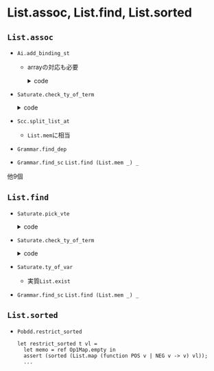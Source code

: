 
List.assoc, List.find, List.sorted
==================================

`List.assoc`
-----------


+ `Ai.add_binding_st`

  + arrayの対応も必要

    <details><summary>code</summary><!--{{{-->

    ```ocaml
    let add_binding_st f rho qs =
      let rho' = add_index rho 0 in
      let qref = try List.assoc rho' (!binding_array_nt).(f) with Not_found -> assert false in
      qref := merge_and_unify compare qs !qref
    ```

    </details><!--}}}-->

+ `Saturate.check_ty_of_term`

    <details><summary>code</summary><!--{{{-->

    ```ocaml
    let rec check_ty_of_term venv term ity =
      match term with
      | App(_,_) ->
          let (h,terms) = Grammar.decompose_term term in
          let tyss = match_head_types h venv (List.length terms) ity in
          let vte = check_argtypes venv terms tyss in vte
      | Var(v) ->
          begin try
            let ity1 = List.find (fun ity1 -> subtype ity1 ity) (ty_of_var venv v) in
                       ^^^^^^^^^
            [(v, [ity1])]
          with
            Not_found -> raise Untypable
          end
      | T(a) ->
          let q = codom_of_ity ity in
          if List.exists (fun ity1 -> subtype ity1 ity) (ty_of_t_q a q)
             ^^^^^^^^^^^
          then []
          else raise Untypable
      | NT(f) ->
          let q = codom_of_ity ity in
          if List.exists (fun ity1 -> subtype ity1 ity) (ty_of_nt_q f q)
             ^^^^^^^^^^^
          then []
          else raise Untypable
    ```

    </details><!--}}}-->

+ `Scc.split_list_at`
  + `List.mem`に相当

+ `Grammar.find_dep`

+ `Grammar.find_sc`
  `List.find (List.mem _) _`

他9個


`List.find`
-----------

+ `Saturate.pick_vte`

    <details><summary>code</summary><!--{{{-->

    ```ocaml
    let pick_vte ity ity_vte_list =
      try
        snd(List.find (fun (ity',_vte)-> subtype ity' ity) ity_vte_list )
      with Not_found -> raise Untypable
    ```

    </details><!--}}}-->

+ `Saturate.check_ty_of_term`

    <details><summary>code</summary><!--{{{-->

    ```ocaml
    let rec check_ty_of_term venv term ity =
      match term with
      | App(_,_) ->
          let (h,terms) = Grammar.decompose_term term in
          let tyss = match_head_types h venv (List.length terms) ity in
          let vte = check_argtypes venv terms tyss in vte
      | Var(v) ->
          begin try
            let ity1 = List.find (fun ity1 -> subtype ity1 ity) (ty_of_var venv v) in
                       ^^^^^^^^^
            [(v, [ity1])]
          with
            Not_found -> raise Untypable
          end
      | T(a) ->
          let q = codom_of_ity ity in
          if List.exists (fun ity1 -> subtype ity1 ity) (ty_of_t_q a q)
             ^^^^^^^^^^^
          then []
          else raise Untypable
      | NT(f) ->
          let q = codom_of_ity ity in
          if List.exists (fun ity1 -> subtype ity1 ity) (ty_of_nt_q f q)
             ^^^^^^^^^^^
          then []
          else raise Untypable
    ```

    </details><!--}}}-->

+ `Saturate.ty_of_var`
  + 実質`List.exist`

+ `Grammar.find_sc`
  `List.find (List.mem _) _`


`List.sorted`
-------------

+ `Pobdd.restrict_sorted`

    ```
    let restrict_sorted t vl =
      let memo = ref Op1Map.empty in
      assert (sorted (List.map (function POS v | NEG v -> v) vl));
      ...
    ```

<!--

ai.ml|124 col 19| let arity = List.assoc a m.AlternatingAutomaton.alpha in
  されない
ai.ml|378 col 18| let qref = try List.assoc rho' (!binding_array_nt).(f) with Not_found -> assert false in
  されない
cegen.ml|90 col 20| | Var(x) -> (try List.assoc x vte with Not_found -> assert false)
  されない
cegen.ml|285 col 21| let eterm1 = List.assoc (v,aty) env in
  されない
grammar.ml|216 col 5| List.assoc x dmap
  されない
saturate.ml|95 col 3| List.assoc a m.alpha
  されない
saturate.ml|131 col 21| let fml = List.assoc (q,a) m.AlternatingAutomaton.delta in
  されない
grammar.ml|132 col 20| let arity_of_t a = List.assoc a (!gram).t
  されない
scc.ml|8 col 28| let get_node (g:graph) x = List.assoc x g;;
  されない

以下catchされる関数

Saturate.check_ty_of_term
saturate.ml|901 col 10| else raise Untypable
  List.exists
saturate.ml|901 col 10| else raise Untypable
  List.find
saturate.ml|901 col 10| else raise Untypable
  List.exists
saturate.ml|906 col 10| else raise Untypable
  List.exists
saturate.ml|911 col 11| [] -> raise Untypable
  これは行けるかな？いや再帰の部分で無理だ
  merge_two_vtes vte0 (check_argtypes_aux venv terms tys)でUntypableを投げないものが存在する
  Untypableはcatchされる (`update_ty_of_nt_inc_for_nt_sub_venv`)


alternatingAutomaton.ml|18 col 15| let cls = List.assoc v delta in
  される
alternatingAutomaton.ml|30 col 15| let fml = List.assoc v delta in
  される
automaton.ml|14 col 3| List.assoc (q,a) m.delta
  使われない
cegen.ml|237 col 30| | EVar(v,ity) -> (try EVar(List.assoc v vmap, ity) with Not_found -> eterm)
  される
conversion.ml|49 col 36| Syntax.Name(s) -> (try Var(List.assoc s vmap) with Not_found -> T(s))
  される
grammar.ml|162 col 9| List.assoc x s
  される
grammar.ml|171 col 9| List.assoc x s
  される
scc.ml|52 col 31| let (_,_,nextr) = List.assoc x g in
  される
scc.ml|57 col 20| try (let _ = List.assoc y g' in g') with
  される
scc.ml|154 col 29| let (nextr,_) = List.assoc x g in
  される
scc.ml|159 col 20| try (let _ = List.assoc y g' in g') with
  される
scc.ml|163 col 25| let (nextr, cacher) = List.assoc n g in
  使われない関数
stype.ml|55 col 21| STvar v -> (try List.assoc v sub with Not_found -> st)
  される
stype.ml|149 col 29| let lookup_stype_t a cste = List.assoc a cste
  されない @tcheck_term
utilities.ml|235 col 5| List.assoc var s
  される
utilities.ml|321 col 9| (* like List.assoc, but with a specialized equality function *)
  される

-->
